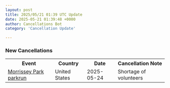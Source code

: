 ```yaml
---
layout: post
title: 2025/05/21 01:39 UTC Update
date: 2025-05-21 01:39:48 +0000
author: Cancellations Bot
category: 'Cancellation Update'

---
```


<h3>New Cancellations</h3>
<div class='hscrollable'>
<table style='width: 100%'>
    <tr>
        <th>Event</th>
        <th>Country</th>
        <th>Date</th>
        <th>Cancellation Note</th>
    </tr>
    <tr>
        <td><a href="https://www.parkrun.us/morrisseypark">Morrissey Park parkrun</a></td>
        <td>United States</td>
        <td>2025-05-24</td>
        <td>Shortage of volunteers</td>
    </tr>
</table>
</div>
